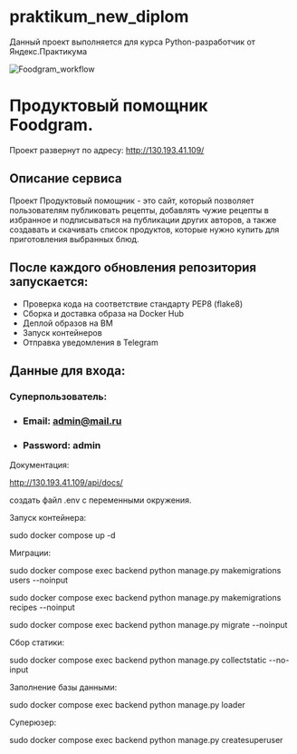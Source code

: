 # praktikum_new_diplom

Данный проект выполняется для курса Python-разработчик от Яндекс.Практикума

![Foodgram_workflow](https://github.com/Veisner/foodgram-project-react/actions/workflows/yamdb_workflow.yml/badge.svg)

# Продуктовый помощник Foodgram.

Проект развернут по адресу: http://130.193.41.109/

## Описание сервиса

Проект Продуктовый помощник - это сайт, который позволяет пользователям публиковать рецепты, добавлять чужие рецепты в избранное и подписываться на публикации других авторов, а также создавать и скачивать список продуктов, которые нужно купить для приготовления выбранных блюд.


## После каждого обновления репозитория запускается:

 * Проверка кода на соответствие стандарту PEP8 (flake8)
 * Сборка и доставка образа на Docker Hub
 * Деплой образов на ВМ
 * Запуск контейнеров
 * Отправка уведомления в Telegram

## Данные для входа:

### Суперпользователь:

* ### Email: admin@mail.ru
* ### Password: admin

Документация:

http://130.193.41.109/api/docs/



создать файл .env c переменными окружения.


Запуск контейнера:

sudo docker compose up -d

Миграции:

sudo docker compose exec backend python manage.py makemigrations users --noinput

sudo docker compose exec backend python manage.py makemigrations recipes --noinput

sudo docker compose exec backend python manage.py migrate --noinput

Сбор статики:

sudo docker compose exec backend python manage.py collectstatic --no-input

Заполнение базы данными:

sudo docker compose exec backend python manage.py loader

Суперюзер:

sudo docker compose exec backend python manage.py createsuperuser


